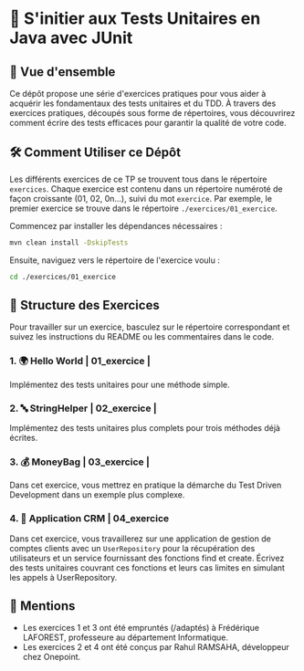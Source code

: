 # 🧪 S'initier aux Tests Unitaires en Java avec JUnit

## 👀 Vue d'ensemble

Ce dépôt propose une série d'exercices pratiques pour vous aider à acquérir les fondamentaux des tests unitaires et du TDD. À travers des exercices pratiques, découpés sous forme de répertoires,  vous découvrirez comment écrire des tests efficaces pour garantir la qualité de votre code.

## 🛠️ Comment Utiliser ce Dépôt

Les différents exercices de ce TP se trouvent tous dans le répertoire `exercices`. Chaque exercice est contenu dans un répertoire numéroté de façon croissante (01, 02, 0n...), suivi du mot `exercice`. Par exemple, le premier exercice se trouve dans le répertoire `./exercices/01_exercice`.

Commencez par installer les dépendances nécessaires :
```bash
mvn clean install -DskipTests
```

Ensuite, naviguez vers le répertoire de l'exercice voulu :

```bash
cd ./exercices/01_exercice
```

## 🧩 Structure des Exercices
Pour travailler sur un exercice, basculez sur le répertoire correspondant et suivez les instructions du README ou les commentaires dans le code.

### 1. 🌍 Hello World | 01_exercice |
Implémentez des tests unitaires pour une méthode simple.

### 2. 🔤 StringHelper | 02_exercice |
Implémentez des tests unitaires plus complets pour trois méthodes déjà écrites.

### 3. 💰 MoneyBag | 03_exercice |
Dans cet exercice, vous mettrez en pratique la démarche du Test Driven Development dans un exemple plus complexe.

### 4. 👥 Application CRM | 04_exercice
Dans cet exercice, vous travaillerez sur une application de gestion de comptes clients avec un `UserRepository` pour la récupération des utilisateurs et un service fournissant des fonctions find et create. Écrivez des tests unitaires couvrant ces fonctions et leurs cas limites en simulant les appels à UserRepository.

## 📌 Mentions
- Les exercices 1 et 3 ont été empruntés (/adaptés) à Frédérique LAFOREST, professeure au département Informatique.
- Les exercices 2 et 4 ont été conçus par Rahul RAMSAHA, développeur chez Onepoint.



